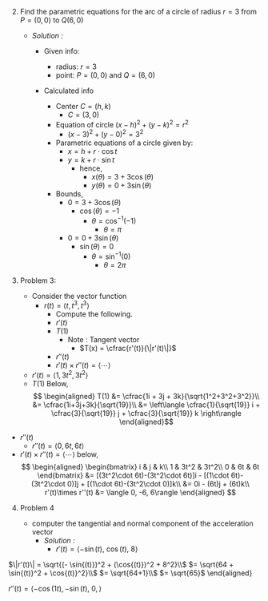
2. Find the parametric equations for the arc of a circle of radius $r=3$ from $P=(0, 0)$ to $Q(6, 0)$
	- *Solution :*
		- Given info:
			- radius: $r=3$
			- point: $P=(0, 0)$ and $Q=(6, 0)$

		- Calculated info
			- Center $C = (h, k)$
				- $C = (3, 0)$
			- Equation of circle $(x-h)^2 + (y-k)^2 = r^2$
				- $(x-3)^2 + (y-0)^2 = 3^2$
			- Parametric equations of a circle given by:
				- $x = h + r\cdot \cos{t}$
				- $y = k + r\cdot \sin{t}$
					- hence, 
						- $x(\theta) = 3 + 3\cos{(\theta)}$
						- $y(\theta) = 0 + 3\sin{(\theta)}$
			- Bounds, 
				- $0 = 3 + 3\cos{(\theta)}$
					- $\cos{(\theta)} = -1$
						- $\theta = \cos^{-1}{(-1)}$
							- $\theta = \pi$
				- $0 = 0 + 3\sin{(\theta)}$
					- $\sin{(\theta)} = 0$
						- $\theta = \sin^{-1}{(0)}$
							- $\theta = 2\pi$

3. Problem 3: 
	- Consider the vector function
		- $r(t) = \langle t, t^3, t^3\rangle$ 
			- Compute the following.
			- $r'(t)$
			- $T(1)$
				- Note : Tangent vector
					- $T(x) = \cfrac{r'(t)}{\|r'(t)\|}$ 
			- $r''(t)$
			- $r'(t)\times r''(t) = \langle \cdots \rangle$ 
	- $r'(t) = \langle 1, 3t^2, 3t^2 \rangle$
	- $T(1)$ Below,
$$
\begin{aligned}
T(1) &= \cfrac{1i + 3j + 3k}{\sqrt{1^2+3^2+3^2}}\\
&= \cfrac{1i+3j+3k}{\sqrt{19}}\\
&= \left\langle \cfrac{1}{\sqrt{19}} i + \cfrac{3}{\sqrt{19}} j + \cfrac{3}{\sqrt{19}} k \right\rangle
\end{aligned}$$
- $r''(t)$ 
	- $r''(t) = \langle 0, 6t, 6t \rangle$ 
- $r'(t)\times r''(t) = \langle \cdots \rangle$ below,
$$
\begin{aligned}
\begin{bmatrix}
i & j & k\\
1 & 3t^2 & 3t^2\\
0 & 6t & 6t
\end{bmatrix}
&= 
[(3t^2\cdot 6t)-(3t^2\cdot 6t)]i - [(1\cdot 6t)-(3t^2\cdot 0)]j + [(1\cdot 6t)-(3t^2\cdot 0)]k\\
&= 0i - (6t)j + (6t)k\\
r'(t)\times r''(t) &= \langle 0, -6, 6\rangle
\end{aligned}
$$

4. Problem 4







	- computer the tangential and normal component of the acceleration vector
		- *Solution :*
			- $r'(t) = \langle -\sin{(t)}, \ \cos{(t)}, \ 8\rangle$

$\|r'(t)\| = \sqrt{(- \sin{(t)})^2 + (\cos{(t)})^2 + 8^2}\\$
$= \sqrt{64 + \sin{(t)}^2 + \cos{(t)}^2}\\$
$= \sqrt{64+1}\\$
$= \sqrt{65}$
\end{aligned}



$r''(t) = \langle -\cos{(1t)}, -\sin{(t)}, \ 0, \rangle$ 